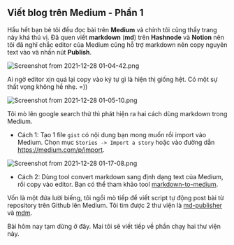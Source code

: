 ## Viết blog trên Medium - Phần 1

Hầu hết bạn bè tôi đều đọc bài trên **Medium** và chính tôi cũng thấy trang này khá thú vị. Đã quen viết **markdown** (**md**) trên **Hashnode** và **Notion** nên tôi đã nghĩ chắc editor của Medium cũng hỗ trợ markdown nên copy nguyên text vào và nhấn nút **Publish**.

![Screenshot from 2021-12-28 01-04-42.png](https://cdn.hashnode.com/res/hashnode/image/upload/v1640628381610/u7m7BaHtx.png)

Ai ngờ editor xịn quá lại copy vào ký tự gì là hiện thị giống hệt. Có một sự thất vọng không hề nhẹ. =))

![Screenshot from 2021-12-28 01-05-10.png](https://cdn.hashnode.com/res/hashnode/image/upload/v1640628364752/cGNpJS3kN.png)

Tôi mò lên google search thử thì phát hiện ra hai cách dùng markdown trong Medium. 

- Cách 1: Tạo 1 file `gist` có nội dung bạn mong muốn rồi import vào Medium. Chọn mục `Stories -> Import a story` hoặc vào đường dẫn https://medium.com/p/import.

![Screenshot from 2021-12-28 01-17-08.png](https://cdn.hashnode.com/res/hashnode/image/upload/v1640629061869/zDOVZ08Oc.png)

- Cách 2: Dùng tool convert markdown sang định dạng text của Medium, rồi copy vào editor. Bạn có thể tham khảo tool [markdown-to-medium](http://markdown-to-medium.surge.sh/).

Vốn là một đứa lười biếng, tôi ngồi mò tiếp để viết script tự động post bài từ repository trên Github lên Medium. Tôi tìm được 2 thư viện là [md-publisher](https://github.com/andremueller/md-publisher) và [mdm](https://github.com/fanderzon/markdown-to-medium-tool).

Bài hôm nay tạm dừng ở đây. Mai tôi sẽ viết tiếp về phần chạy hai thư viện này.